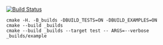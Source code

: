 [![Build Status](https://travis-ci.org/arsenygolubtsov/matrix_example.svg?branch=master)](https://travis-ci.org/arsenygolubtsov/matrix_example)

```
cmake -H. -B_builds -DBUILD_TESTS=ON -DBUILD_EXAMPLES=ON
cmake --build _builds
cmake --build _builds --target test -- ARGS=--verbose
_builds/example
```
